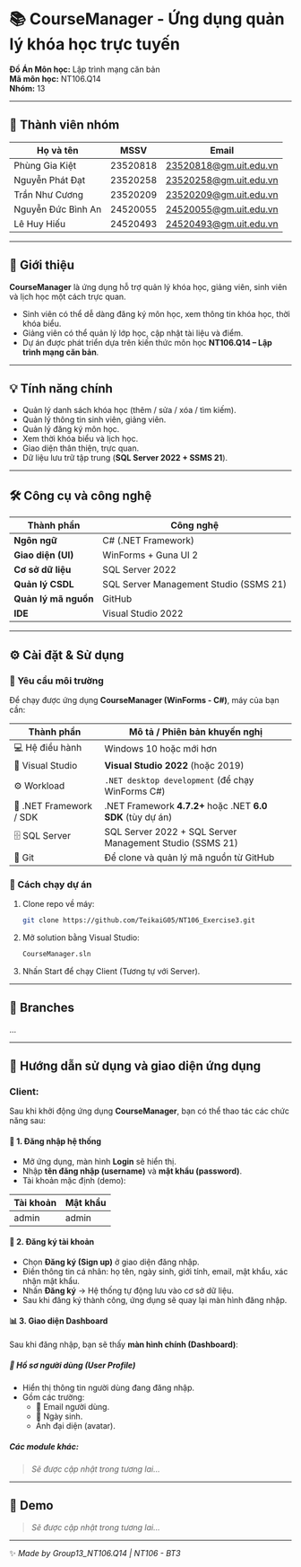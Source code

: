 # 📚 CourseManager - Ứng dụng quản lý khóa học trực tuyến  
  


**Đồ Án Môn học:** Lập trình mạng căn bản <br>
**Mã môn học:** NT106.Q14 <br>
**Nhóm:** 13 <br>


---
## 👥 Thành viên nhóm
| Họ và tên             | MSSV     | Email                  |
|------------------------|----------|------------------------|
| Phùng Gia Kiệt         | 23520818 | 23520818@gm.uit.edu.vn |
| Nguyễn Phát Đạt        | 23520258 | 23520258@gm.uit.edu.vn |
| Trần Như Cương         | 23520209 | 23520209@gm.uit.edu.vn |
| Nguyễn Đức Bình An     | 24520055 | 24520055@gm.uit.edu.vn |
| Lê Huy Hiếu            | 24520493 | 24520493@gm.uit.edu.vn |

---

## 📝 Giới thiệu
**CourseManager** là ứng dụng hỗ trợ quản lý khóa học, giảng viên, sinh viên và lịch học một cách trực quan.  

- Sinh viên có thể dễ dàng đăng ký môn học, xem thông tin khóa học, thời khóa biểu.  
- Giảng viên có thể quản lý lớp học, cập nhật tài liệu và điểm.  
- Dự án được phát triển dựa trên kiến thức môn học **NT106.Q14 – Lập trình mạng căn bản**.  

---

## 💡 Tính năng chính
- Quản lý danh sách khóa học (thêm / sửa / xóa / tìm kiếm).  
- Quản lý thông tin sinh viên, giảng viên.  
- Quản lý đăng ký môn học.  
- Xem thời khóa biểu và lịch học.  
- Giao diện thân thiện, trực quan.  
- Dữ liệu lưu trữ tập trung (**SQL Server 2022 + SSMS 21**).
---

## 🛠️ Công cụ và công nghệ  
| Thành phần | Công nghệ |
|-------------|------------|
| **Ngôn ngữ** | C# (.NET Framework) |
| **Giao diện (UI)** | WinForms + Guna UI 2 |
| **Cơ sở dữ liệu** | SQL Server 2022 |
| **Quản lý CSDL** | SQL Server Management Studio (SSMS 21) |
| **Quản lý mã nguồn** | GitHub |
| **IDE** | Visual Studio 2022 |

---
## ⚙️ Cài đặt & Sử dụng
### 🔧 Yêu cầu môi trường  
Để chạy được ứng dụng **CourseManager (WinForms - C#)**, máy của bạn cần:  

| Thành phần | Mô tả / Phiên bản khuyến nghị |
|-------------|-------------------------------|
| 💻 Hệ điều hành | Windows 10 hoặc mới hơn |
| 🧱 Visual Studio | **Visual Studio 2022** (hoặc 2019) |
| ⚙️ Workload | `.NET desktop development` (để chạy WinForms C#) |
| 🔧 .NET Framework / SDK | .NET Framework **4.7.2+** hoặc .NET **6.0 SDK** (tùy dự án) |
| 🗄️ SQL Server | SQL Server 2022 + SQL Server Management Studio (SSMS 21) |
| 🔗 Git | Để clone và quản lý mã nguồn từ GitHub |
### 🚀 Cách chạy dự án 
1. Clone repo về máy:  
   ```bash
   git clone https://github.com/TeikaiG05/NT106_Exercise3.git
2. Mở solution bằng Visual Studio:  
   ```bash
   CourseManager.sln
3. Nhấn Start để chạy Client (Tương tự với Server).

---

## 🔀 Branches
...

---

## 🧭 Hướng dẫn sử dụng và giao diện ứng dụng
### Client:
Sau khi khởi động ứng dụng **CourseManager**, bạn có thể thao tác các chức năng sau:

#### 🔑 1. Đăng nhập hệ thống
- Mở ứng dụng, màn hình **Login** sẽ hiển thị.  
- Nhập **tên đăng nhập (username)** và **mật khẩu (password)**.  
- Tài khoản mặc định (demo):

| Tài khoản | Mật khẩu |
|------------|-----------|
| admin      | admin     |


#### 📝 2. Đăng ký tài khoản
- Chọn **Đăng ký (Sign up)** ở giao diện đăng nhập.  
- Điền thông tin cá nhân: họ tên, ngày sinh, giới tính, email, mật khẩu, xác nhận mật khẩu.  
- Nhấn **Đăng ký** → Hệ thống tự động lưu vào cơ sở dữ liệu.  
- Sau khi đăng ký thành công, ứng dụng sẽ quay lại màn hình đăng nhập.

#### 📊 3. Giao diện Dashboard
Sau khi đăng nhập, bạn sẽ thấy **màn hình chính (Dashboard)**:
##### 👤 Hồ sơ người dùng (User Profile)
- Hiển thị thông tin người dùng đang đăng nhập.  
- Gồm các trường:
  - 📧 Email người dùng.
  - 📅 Ngày sinh.  
  - Ảnh đại diện (avatar).

##### Các module khác: 
> *Sẽ được cập nhật trong tương lai...*

---

## 📸 Demo

> *Sẽ được cập nhật trong tương lai...* 
 
---
✨ *Made by Group13_NT106.Q14 | NT106 - BT3*

